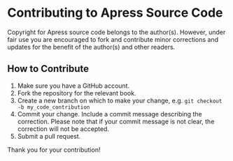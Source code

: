 # Contributing to Apress Source Code

Copyright for Apress source code belongs to the author(s). However, under fair use you are encouraged to fork and
contribute minor corrections and updates for the benefit of the author(s) and other readers.

## How to Contribute

1. Make sure you have a GitHub account.
2. Fork the repository for the relevant book.
3. Create a new branch on which to make your change, e.g.
   `git checkout -b my_code_contribution`
4. Commit your change. Include a commit message describing the correction. Please note that if your commit message is
   not clear, the correction will not be accepted.
5. Submit a pull request.

Thank you for your contribution!